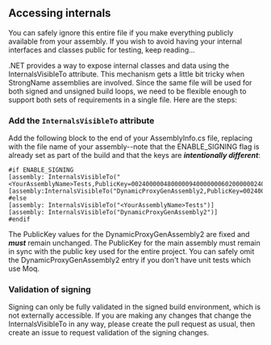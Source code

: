 <!-- Copyright (c) Microsoft Corporation. All rights reserved.
     Licensed under the MIT License. -->

## Accessing internals

You can safely ignore this entire file if you make everything publicly available from your assembly. If you wish to avoid having your internal interfaces and classes public for testing, keep reading…

.NET provides a way to expose internal classes and data using the InternalsVisibleTo attribute. This mechanism gets a little bit tricky when StrongName assemblies are involved. Since the same file will be used for both signed and unsigned build loops, we need to be flexible enough to support both sets of requirements in a single file. Here are the steps:

### Add the `InternalsVisibleTo` attribute
Add the following block to the end of your AssemblyInfo.cs file, replacing <YourAssemblyName> with the file name of your assembly--note that the ENABLE_SIGNING flag is already set as part of the build and that the keys are ***intentionally different***:
```
#if ENABLE_SIGNING
[assembly: InternalsVisibleTo("<YourAssemblyName>Tests,PublicKey=002400000480000094000000060200000024000052534131000400000100010007d1fa57c4aed9f0a32e84aa0faefd0de9e8fd6aec8f87fb03766c834c99921eb23be79ad9d5dcc1dd9ad236132102900b723cf980957fc4e177108fc607774f29e8320e92ea05ece4e821c0a5efe8f1645c4c0c93c1ab99285d622caa652c1dfad63d745d6f2de5f17e5eaf0fc4963d261c8a12436518206dc093344d5ad293")]
[assembly:InternalsVisibleTo("DynamicProxyGenAssembly2,PublicKey=0024000004800000940000000602000000240000525341310004000001000100c547cac37abd99c8db225ef2f6c8a3602f3b3606cc9891605d02baa56104f4cfc0734aa39b93bf7852f7d9266654753cc297e7d2edfe0bac1cdcf9f717241550e0a7b191195b7667bb4f64bcb8e2121380fd1d9d46ad2d92d2d15605093924cceaf74c4861eff62abf69b9291ed0a340e113be11e6a7d3113e92484cf7045cc7")]    
#else
[assembly: InternalsVisibleTo("<YourAssemblyName>Tests")]
[assembly: InternalsVisibleTo("DynamicProxyGenAssembly2")]
#endif
```

The PublicKey values for the DynamicProxyGenAssembly2 are fixed and ***must*** remain unchanged. The PublicKey for the main assembly must remain in sync with the public key used for the entire project. You can safely omit the DynamicProxyGenAssembly2 entry if you don't have unit tests which use Moq.

### Validation of signing
Signing can only be fully validated in the signed build environment, which is not externally accessible. If you are making any changes that change the InternalsVisibleTo in any way, please create the pull request as usual, then create an issue to request validation of the signing changes.

